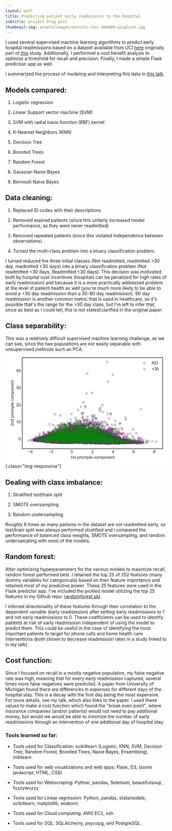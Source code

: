 ```yaml
---
layout: post
title: Predicting patient early readmission to the hospital
subtitle: project blog post
thumbnail-img: assets/images/marcelo-leal-664865-unsplash.jpg
---
```


I used several supervised machine learning algorithms to predict early hospital readmissions based on a dataset available from UCI [here][UCI] originally part of [this][data-paper] study. Additionally, I performed a cost benefit analysis to optimize a threshold for recall and precision. Finally, I made a simple Flask prediction app as well.

I summarized the process of modeling and interpreting this data in [this talk][talk].

## Models compared:

1. Logistic regression

2. Linear Support vector machine (SVM)

3. SVM with radial basis function (RBF) kernel

4. K-Nearest Neighbors (KNN)

5. Decision Tree

6. Boosted Trees

7. Random Forest

8. Gaussian Naive Bayes

9. Bernoulli Naive Bayes


## Data cleaning:

1. Replaced ID codes with their descriptions

2. Removed expired patients (since this unfairly increased model performance, as they were never readmitted)

3. Removed repeated patients (since this violated independence between observations)

4. Turned the multi-class problem into a binary classification problem.

I turned reduced the three initial classes (Not readmitted, readmitted >30 day, readmitted <30 days) into a binary classification problem (Not readmitted <30 days, Readmitted <30 days). This decision was motivated both by hospital cost incentives (hospitals can be penalized for high rates of early readmission) and because it is a more practically addressed problem at the level of patient health as well (you're much more likely to be able to avoid a <30 day readmission than a 30-90 day readmission). 90 day readmission is another common metric that is used in healthcare, so it's possible that's the range for the >30 day class, but I'm left to infer that, since as best as I could tell, this is not stated/clarified in the original paper.

## Class separability:

This was a relatively difficult supervised machine learning challenge, as we can see, since the two populations are not easily separable with unsupervised methods such as PCA.
![early-readmissions-2D-PCA_picture](/images/early-readmissions-2D-PCA.png){:class="img-responsive"}

## Dealing with class imbalance:

1. Stratified test/train split

2. SMOTE oversampling

3. Random undersampling

Roughly 8 times as many patients in the dataset are not readmitted early, so test/train split was always performed stratified and I compared the performance of balanced class weights, SMOTE oversampling, and random undersampling with most of the models.


## Random forest:

After optimizing hyperparameters for the various models to maximize recall, random forest performed best. I retained the top 25 of 252 features (many dummy variables for categoricals) based on their feature importance and retained most of my predictive power. These 25 features were used in the Flask predictor app. I've included the pickled model utilizing the top 25 features in my Github repo: [randomforest.pkl][pkl].

I inferred directionality of these features through their correlation to the dependent variable (early readmission) after setting early readmissions to 1 and not early readmissions to 0. These coefficients can be used to identify patients at risk of early readmission independent of using the model to predict them. This could be useful in the case of identifying the most important patients to target for phone calls and home health care interventions (both shown to decrease readmission rates in a study linked to in my talk).


## Cost function:

Since I focused on recall in a mostly negative population, my false negative rate was high, meaning that for every early readmission captured, several times more false negatives were predicted. A paper from University of Michigan found there are differences in expenses for different days of the hospital stay. This is a decay with the first day being the most expensive. For more details, see my talk, which also links to the paper. I used these values to make a cost function which found the "break even point", where insurance companies (and/or patients) would not need to pay additional money, but would we would be able to minimize the number of early readmissions through an intervention of one additional day of hospital stay.

### Tools learned so far:

- Tools used for Classification: scikitlearn (Logistic, KNN, SVM, Decision Tree, Random Forest, Boosted Trees, Naive Bayes, Ensembling), imblearn.

- Tools used for web visualizations and web apps: Flask, D3, (some javascript, HTML, CSS)

- Tools used for Webscraping: Python, pandas, Selenium, beautifulsoup, fuzzywuzzy.

- Tools used for Linear regression: Python, pandas, statsmodels, scikitlearn, matplotlib, seaborn.

- Tools used for Cloud computing: AWS EC2, ssh.

- Tools used for SQL: SQLAlchemy, psycopg, and PostgreSQL.

[talk]: https://github.com/Jack-Etheredge/Predicting-early-hospital-readmissions/blob/master/Predicting%20patient%20readmission%20-%20JNE.pdf
[pkl]: https://github.com/Jack-Etheredge/Predicting-early-hospital-readmissions/blob/master/Predictor_site_diabetes_flask/randomforest.pkl
[UCI]: https://archive.ics.uci.edu/ml/datasets/Diabetes+130-US+hospitals+for+years+1999-2008#
[data-paper]: https://www.hindawi.com/journals/bmri/2014/781670/
